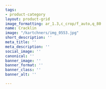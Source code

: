 ```yaml
---
tags:
- product-category
layout: product-grid
image_formatting: ar_1.3,c_crop/f_auto,q_80
name: Cracklin
image: "/kartchners/img_0553.jpg"
short_description: ''
meta_title: ''
meta_description: ''
social_image: ''
canonical: ''
banner_image: ''
banner_format: ''
banner_class: ''
banner_alt: ''

---
```

